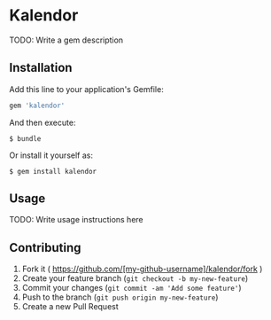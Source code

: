 # Kalendor

TODO: Write a gem description

## Installation

Add this line to your application's Gemfile:

```ruby
gem 'kalendor'
```

And then execute:

    $ bundle

Or install it yourself as:

    $ gem install kalendor

## Usage

TODO: Write usage instructions here

## Contributing

1. Fork it ( https://github.com/[my-github-username]/kalendor/fork )
2. Create your feature branch (`git checkout -b my-new-feature`)
3. Commit your changes (`git commit -am 'Add some feature'`)
4. Push to the branch (`git push origin my-new-feature`)
5. Create a new Pull Request
